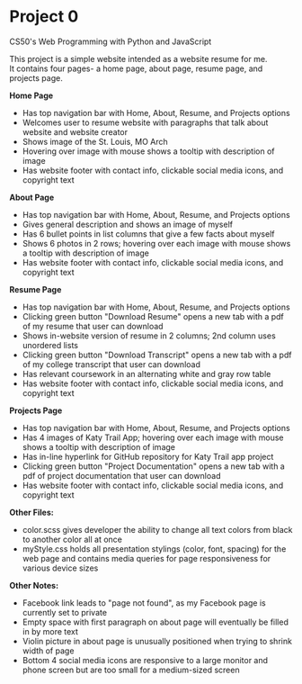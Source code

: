 # Project 0

CS50's Web Programming with Python and JavaScript

This project is a simple website intended as a website resume for me.<br>
It contains four pages- a home page, about page, resume page, and projects page.  

**Home Page**
* Has top navigation bar with Home, About, Resume, and Projects options
* Welcomes user to resume website with paragraphs that talk about website and website creator 
* Shows image of the St. Louis, MO Arch
* Hovering over image with mouse shows a tooltip with description of image
* Has website footer with contact info, clickable social media icons, and copyright text 

**About Page**
* Has top navigation bar with Home, About, Resume, and Projects options
* Gives general description and shows an image of myself 
* Has 6 bullet points in list columns that give a few facts about myself
* Shows 6 photos in 2 rows; hovering over each image with mouse shows a tooltip with description of image
* Has website footer with contact info, clickable social media icons, and copyright text 

**Resume Page**
* Has top navigation bar with Home, About, Resume, and Projects options
* Clicking green button "Download Resume" opens a new tab with a pdf of my resume that user can download
* Shows in-website version of resume in 2 columns; 2nd column uses unordered lists
* Clicking green button "Download Transcript" opens a new tab with a pdf of my college transcript that user can download
* Has relevant coursework in an alternating white and gray row table
* Has website footer with contact info, clickable social media icons, and copyright text 

**Projects Page**
* Has top navigation bar with Home, About, Resume, and Projects options
* Has 4 images of Katy Trail App; hovering over each image with mouse shows a tooltip with description of image
* Has in-line hyperlink for GitHub repository for Katy Trail app project
* Clicking green button "Project Documentation" opens a new tab with a pdf of project documentation that user can download
* Has website footer with contact info, clickable social media icons, and copyright text 

**Other Files:**
* color.scss gives developer the ability to change all text colors from black to another color all at once
* myStyle.css holds all presentation stylings (color, font, spacing) for the web page and contains media queries for page responsiveness for various device sizes

**Other Notes:**
* Facebook link leads to "page not found", as my Facebook page is currently set to private
* Empty space with first paragraph on about page will eventually be filled in by more text
* Violin picture in about page is unusually positioned when trying to shrink width of page
* Bottom 4 social media icons are responsive to a large monitor and phone screen but are too small for a medium-sized screen
